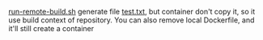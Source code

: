 [run-remote-build.sh](run-remote-build.sh) generate file [test.txt](test.txt),
but container don't copy it, so it use build context of repository. 
You can also remove local Dockerfile, and it'll still create a container 
